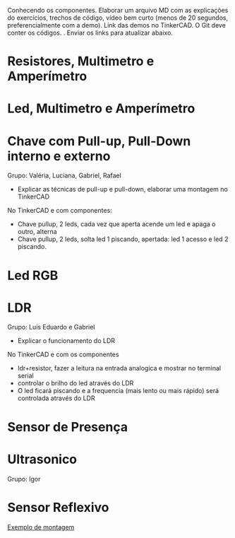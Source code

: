 Conhecendo os componentes. Elaborar um arquivo MD com as explicações do exercícios, trechos de código, vídeo bem curto (menos de 20 segundos, preferencialmente com a demo). Link das demos no TinkerCAD. 
O Git deve conter os códigos. . Enviar os links para atualizar abaixo. 

# Resistores, Multimetro e Amperímetro

# Led, Multimetro e Amperímetro

# Chave com Pull-up, Pull-Down interno e externo
Grupo: Valéria, Luciana, Gabriel, Rafael

* Explicar as técnicas de pull-up e pull-down, elaborar uma montagem no TinkerCAD

No TinkerCAD e com componentes:
* Chave pullup, 2 leds, cada vez que aperta acende um led e apaga o outro, alterna
* Chave pullup, 2 leds, solta led 1 piscando, apertada: led 1 acesso e led 2 piscando.

# Led RGB

# LDR
Grupo: Luis Eduardo e Gabriel
* Explicar o funcionamento do LDR

No TinkerCAD e com os componentes
* ldr+resistor, fazer a leitura na entrada analogica e mostrar no terminal serial
* controlar o brilho do led através do LDR
* O led ficará piscando e a frequencia (mais lento ou mais rápido) será controlada através do LDR

# Sensor de Presença

# Ultrasonico
Grupo: Igor

# Sensor Reflexivo
[Exemplo de montagem](https://www.arduinoecia.com.br/sensor-optico-reflexivo-tcrt5000-arduino/)



